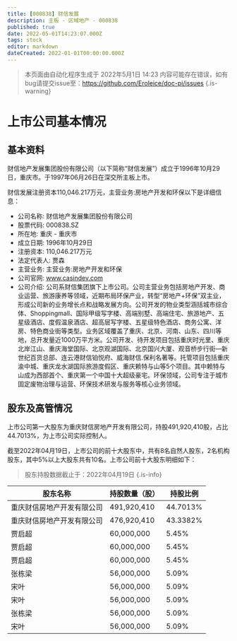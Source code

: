 ```yaml
---
title: [000838] 财信发展
description: 主板 - 区域地产 - 000838
published: true
date: 2022-05-01T14:23:07.000Z
tags: stock
editor: markdown
dateCreated: 2022-01-01T00:00:00.000Z
---
```


> 本页面由自动化程序生成于 2022年5月1日 14:23
> 内容可能存在错误，如有bug请提交issue至：https://github.com/Eroleice/doc-pi/issues
{.is-warning}

# 上市公司基本情况

## 基本资料

财信地产发展集团股份有限公司（以下简称“财信发展”）成立于1996年10月29日，重庆市。于1997年06月26日在深交所主板上市。

财信发展注册资本110,046.217万元，主营业务:房地产开发和环保以下是详细信息：

- 公司名称: 财信地产发展集团股份有限公司
- 股票代码: 000838.SZ
- 所在地: 重庆 - 重庆市
- 成立日期: 1996年10月29日
- 注册资本: 110,046.217万元
- 法定代表人: 贾森
- 主营业务: 主营业务:房地产开发和环保
- 公司官网: www.casindev.com
- 公司介绍: 公司系财信集团旗下上市公司。公司主营业务包括房地产开发、商业运营、旅游康养等领域，近期布局环保产业，转型“房地产+环保”双主业，形成公司新的业务增长点和战略发展方向。公司开发的物业类型涵括城市综合体、Shoppingmall、国际甲级写字楼、高端别墅、高端住宅、旅游地产、五星级酒店、度假温泉酒店、超高层写字楼、五星级特色酒店、商务公寓、洋房、特色商业街等类型。业务区域覆盖了重庆、北京、河南、山东、四川等地，总开发量近1000万平方米。公司开发、待开发项目包括重庆时光里、重庆北岸江山、重庆海堂国际、北京观湖国际、北京国兴大厦、观音桥步行街—新世纪百货总部、连云港财信铂悦府、威海财信.保利名著等。托管项目包括重庆渝中城、重庆龙水湖国际旅游度假区、重庆赖特与山等5个项目。其中赖特与山成为西部首个、重庆第一个中国十大超级豪宅。环保领域，公司专注于城市固定废物治理与运营、环保技术研发与服务等核心业务领域。


## 股东及高管情况

上市公司第一大股东为重庆财信房地产开发有限公司，持股491,920,410股，占比44.7013%，为上市公司实际控制人。

截至2022年04月19日，上市公司的前十大股东中，共有8名自然人股东，2名机构股东，其中5%以上大股东共有10名。上市公司前十大股东明细如下：

> 股东持股数据截止于：2022年04月19日
{.is-info}

| 股东名称 | 持股数量（股） | 持股比例 |
| --- | --- | --- |
| 重庆财信房地产开发有限公司 | 491,920,410 | 44.7013% |
| 重庆财信房地产开发有限公司 | 476,920,410 | 43.3382% |
| 贾启超 | 60,000,000 | 5.45% |
| 贾启超 | 60,000,000 | 5.45% |
| 贾启超 | 60,000,000 | 5.45% |
| 张栋梁 | 56,000,000 | 5.09% |
| 宋叶 | 56,000,000 | 5.09% |
| 宋叶 | 56,000,000 | 5.09% |
| 张栋梁 | 56,000,000 | 5.09% |
| 宋叶 | 56,000,000 | 5.09% |




